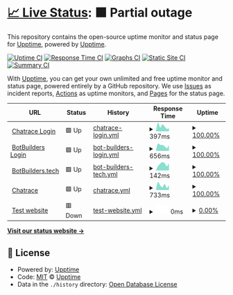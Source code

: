 # [📈 Live Status](https://upptime.github.io/upptime): <!--live status--> **🟧 Partial outage**

This repository contains the open-source uptime monitor and status page for [Upptime](https://upptime.js.org), powered by [Upptime](https://github.com/upptime/upptime).

[![Uptime CI](https://github.com/BotBuildersTech/botbuilders/workflows/Uptime%20CI/badge.svg)](https://github.com/BotBuildersTech/botbuilders/actions?query=workflow%3A%22Uptime+CI%22)
[![Response Time CI](https://github.com/BotBuildersTech/botbuilders/workflows/Response%20Time%20CI/badge.svg)](https://github.com/BotBuildersTech/botbuilders/actions?query=workflow%3A%22Response+Time+CI%22)
[![Graphs CI](https://github.com/BotBuildersTech/botbuilders/workflows/Graphs%20CI/badge.svg)](https://github.com/BotBuildersTech/botbuilders/actions?query=workflow%3A%22Graphs+CI%22)
[![Static Site CI](https://github.com/BotBuildersTech/botbuilders/workflows/Static%20Site%20CI/badge.svg)](https://github.com/BotBuildersTech/botbuilders/actions?query=workflow%3A%22Static+Site+CI%22)
[![Summary CI](https://github.com/BotBuildersTech/botbuilders/workflows/Summary%20CI/badge.svg)](https://github.com/BotBuildersTech/botbuilders/actions?query=workflow%3A%22Summary+CI%22)

With [Upptime](https://upptime.js.org), you can get your own unlimited and free uptime monitor and status page, powered entirely by a GitHub repository. We use [Issues](https://github.com/upptime/upptime/issues) as incident reports, [Actions](https://github.com/BotBuildersTech/botbuilders/actions) as uptime monitors, and [Pages](https://upptime.github.io/upptime) for the status page.

<!--start: status pages-->
<!-- This summary is generated by Upptime (https://github.com/upptime/upptime) -->
<!-- Do not edit this manually, your changes will be overwritten -->
<!-- prettier-ignore -->
| URL | Status | History | Response Time | Uptime |
| --- | ------ | ------- | ------------- | ------ |
| <img alt="" src="https://icons.duckduckgo.com/ip3/chatrace.com.ico" height="13"> [Chatrace Login](https://chatrace.com/en/login.php) | 🟩 Up | [chatrace-login.yml](https://github.com/BotBuildersTech/botbuilders/commits/HEAD/history/chatrace-login.yml) | <details><summary><img alt="Response time graph" src="./graphs/chatrace-login/response-time-week.png" height="20"> 397ms</summary><br><a href="https://BotBuildersTech.github.io/botbuilders/history/chatrace-login"><img alt="Response time 555" src="https://img.shields.io/endpoint?url=https%3A%2F%2Fraw.githubusercontent.com%2FBotBuildersTech%2Fbotbuilders%2FHEAD%2Fapi%2Fchatrace-login%2Fresponse-time.json"></a><br><a href="https://BotBuildersTech.github.io/botbuilders/history/chatrace-login"><img alt="24-hour response time 270" src="https://img.shields.io/endpoint?url=https%3A%2F%2Fraw.githubusercontent.com%2FBotBuildersTech%2Fbotbuilders%2FHEAD%2Fapi%2Fchatrace-login%2Fresponse-time-day.json"></a><br><a href="https://BotBuildersTech.github.io/botbuilders/history/chatrace-login"><img alt="7-day response time 397" src="https://img.shields.io/endpoint?url=https%3A%2F%2Fraw.githubusercontent.com%2FBotBuildersTech%2Fbotbuilders%2FHEAD%2Fapi%2Fchatrace-login%2Fresponse-time-week.json"></a><br><a href="https://BotBuildersTech.github.io/botbuilders/history/chatrace-login"><img alt="30-day response time 626" src="https://img.shields.io/endpoint?url=https%3A%2F%2Fraw.githubusercontent.com%2FBotBuildersTech%2Fbotbuilders%2FHEAD%2Fapi%2Fchatrace-login%2Fresponse-time-month.json"></a><br><a href="https://BotBuildersTech.github.io/botbuilders/history/chatrace-login"><img alt="1-year response time 555" src="https://img.shields.io/endpoint?url=https%3A%2F%2Fraw.githubusercontent.com%2FBotBuildersTech%2Fbotbuilders%2FHEAD%2Fapi%2Fchatrace-login%2Fresponse-time-year.json"></a></details> | <details><summary><a href="https://BotBuildersTech.github.io/botbuilders/history/chatrace-login">100.00%</a></summary><a href="https://BotBuildersTech.github.io/botbuilders/history/chatrace-login"><img alt="All-time uptime 99.97%" src="https://img.shields.io/endpoint?url=https%3A%2F%2Fraw.githubusercontent.com%2FBotBuildersTech%2Fbotbuilders%2FHEAD%2Fapi%2Fchatrace-login%2Fuptime.json"></a><br><a href="https://BotBuildersTech.github.io/botbuilders/history/chatrace-login"><img alt="24-hour uptime 100.00%" src="https://img.shields.io/endpoint?url=https%3A%2F%2Fraw.githubusercontent.com%2FBotBuildersTech%2Fbotbuilders%2FHEAD%2Fapi%2Fchatrace-login%2Fuptime-day.json"></a><br><a href="https://BotBuildersTech.github.io/botbuilders/history/chatrace-login"><img alt="7-day uptime 100.00%" src="https://img.shields.io/endpoint?url=https%3A%2F%2Fraw.githubusercontent.com%2FBotBuildersTech%2Fbotbuilders%2FHEAD%2Fapi%2Fchatrace-login%2Fuptime-week.json"></a><br><a href="https://BotBuildersTech.github.io/botbuilders/history/chatrace-login"><img alt="30-day uptime 100.00%" src="https://img.shields.io/endpoint?url=https%3A%2F%2Fraw.githubusercontent.com%2FBotBuildersTech%2Fbotbuilders%2FHEAD%2Fapi%2Fchatrace-login%2Fuptime-month.json"></a><br><a href="https://BotBuildersTech.github.io/botbuilders/history/chatrace-login"><img alt="1-year uptime 99.97%" src="https://img.shields.io/endpoint?url=https%3A%2F%2Fraw.githubusercontent.com%2FBotBuildersTech%2Fbotbuilders%2FHEAD%2Fapi%2Fchatrace-login%2Fuptime-year.json"></a></details>
| <img alt="" src="https://icons.duckduckgo.com/ip3/app.botbuilders.tech.ico" height="13"> [BotBuilders Login](https://app.botbuilders.tech/en/login.php) | 🟩 Up | [bot-builders-login.yml](https://github.com/BotBuildersTech/botbuilders/commits/HEAD/history/bot-builders-login.yml) | <details><summary><img alt="Response time graph" src="./graphs/bot-builders-login/response-time-week.png" height="20"> 656ms</summary><br><a href="https://BotBuildersTech.github.io/botbuilders/history/bot-builders-login"><img alt="Response time 644" src="https://img.shields.io/endpoint?url=https%3A%2F%2Fraw.githubusercontent.com%2FBotBuildersTech%2Fbotbuilders%2FHEAD%2Fapi%2Fbot-builders-login%2Fresponse-time.json"></a><br><a href="https://BotBuildersTech.github.io/botbuilders/history/bot-builders-login"><img alt="24-hour response time 592" src="https://img.shields.io/endpoint?url=https%3A%2F%2Fraw.githubusercontent.com%2FBotBuildersTech%2Fbotbuilders%2FHEAD%2Fapi%2Fbot-builders-login%2Fresponse-time-day.json"></a><br><a href="https://BotBuildersTech.github.io/botbuilders/history/bot-builders-login"><img alt="7-day response time 656" src="https://img.shields.io/endpoint?url=https%3A%2F%2Fraw.githubusercontent.com%2FBotBuildersTech%2Fbotbuilders%2FHEAD%2Fapi%2Fbot-builders-login%2Fresponse-time-week.json"></a><br><a href="https://BotBuildersTech.github.io/botbuilders/history/bot-builders-login"><img alt="30-day response time 565" src="https://img.shields.io/endpoint?url=https%3A%2F%2Fraw.githubusercontent.com%2FBotBuildersTech%2Fbotbuilders%2FHEAD%2Fapi%2Fbot-builders-login%2Fresponse-time-month.json"></a><br><a href="https://BotBuildersTech.github.io/botbuilders/history/bot-builders-login"><img alt="1-year response time 644" src="https://img.shields.io/endpoint?url=https%3A%2F%2Fraw.githubusercontent.com%2FBotBuildersTech%2Fbotbuilders%2FHEAD%2Fapi%2Fbot-builders-login%2Fresponse-time-year.json"></a></details> | <details><summary><a href="https://BotBuildersTech.github.io/botbuilders/history/bot-builders-login">100.00%</a></summary><a href="https://BotBuildersTech.github.io/botbuilders/history/bot-builders-login"><img alt="All-time uptime 99.04%" src="https://img.shields.io/endpoint?url=https%3A%2F%2Fraw.githubusercontent.com%2FBotBuildersTech%2Fbotbuilders%2FHEAD%2Fapi%2Fbot-builders-login%2Fuptime.json"></a><br><a href="https://BotBuildersTech.github.io/botbuilders/history/bot-builders-login"><img alt="24-hour uptime 100.00%" src="https://img.shields.io/endpoint?url=https%3A%2F%2Fraw.githubusercontent.com%2FBotBuildersTech%2Fbotbuilders%2FHEAD%2Fapi%2Fbot-builders-login%2Fuptime-day.json"></a><br><a href="https://BotBuildersTech.github.io/botbuilders/history/bot-builders-login"><img alt="7-day uptime 100.00%" src="https://img.shields.io/endpoint?url=https%3A%2F%2Fraw.githubusercontent.com%2FBotBuildersTech%2Fbotbuilders%2FHEAD%2Fapi%2Fbot-builders-login%2Fuptime-week.json"></a><br><a href="https://BotBuildersTech.github.io/botbuilders/history/bot-builders-login"><img alt="30-day uptime 100.00%" src="https://img.shields.io/endpoint?url=https%3A%2F%2Fraw.githubusercontent.com%2FBotBuildersTech%2Fbotbuilders%2FHEAD%2Fapi%2Fbot-builders-login%2Fuptime-month.json"></a><br><a href="https://BotBuildersTech.github.io/botbuilders/history/bot-builders-login"><img alt="1-year uptime 99.04%" src="https://img.shields.io/endpoint?url=https%3A%2F%2Fraw.githubusercontent.com%2FBotBuildersTech%2Fbotbuilders%2FHEAD%2Fapi%2Fbot-builders-login%2Fuptime-year.json"></a></details>
| <img alt="" src="https://icons.duckduckgo.com/ip3/www.botbuilders.tech.ico" height="13"> [BotBuilders.tech](https://www.BotBuilders.tech) | 🟩 Up | [bot-builders-tech.yml](https://github.com/BotBuildersTech/botbuilders/commits/HEAD/history/bot-builders-tech.yml) | <details><summary><img alt="Response time graph" src="./graphs/bot-builders-tech/response-time-week.png" height="20"> 142ms</summary><br><a href="https://BotBuildersTech.github.io/botbuilders/history/bot-builders-tech"><img alt="Response time 125" src="https://img.shields.io/endpoint?url=https%3A%2F%2Fraw.githubusercontent.com%2FBotBuildersTech%2Fbotbuilders%2FHEAD%2Fapi%2Fbot-builders-tech%2Fresponse-time.json"></a><br><a href="https://BotBuildersTech.github.io/botbuilders/history/bot-builders-tech"><img alt="24-hour response time 94" src="https://img.shields.io/endpoint?url=https%3A%2F%2Fraw.githubusercontent.com%2FBotBuildersTech%2Fbotbuilders%2FHEAD%2Fapi%2Fbot-builders-tech%2Fresponse-time-day.json"></a><br><a href="https://BotBuildersTech.github.io/botbuilders/history/bot-builders-tech"><img alt="7-day response time 142" src="https://img.shields.io/endpoint?url=https%3A%2F%2Fraw.githubusercontent.com%2FBotBuildersTech%2Fbotbuilders%2FHEAD%2Fapi%2Fbot-builders-tech%2Fresponse-time-week.json"></a><br><a href="https://BotBuildersTech.github.io/botbuilders/history/bot-builders-tech"><img alt="30-day response time 116" src="https://img.shields.io/endpoint?url=https%3A%2F%2Fraw.githubusercontent.com%2FBotBuildersTech%2Fbotbuilders%2FHEAD%2Fapi%2Fbot-builders-tech%2Fresponse-time-month.json"></a><br><a href="https://BotBuildersTech.github.io/botbuilders/history/bot-builders-tech"><img alt="1-year response time 125" src="https://img.shields.io/endpoint?url=https%3A%2F%2Fraw.githubusercontent.com%2FBotBuildersTech%2Fbotbuilders%2FHEAD%2Fapi%2Fbot-builders-tech%2Fresponse-time-year.json"></a></details> | <details><summary><a href="https://BotBuildersTech.github.io/botbuilders/history/bot-builders-tech">100.00%</a></summary><a href="https://BotBuildersTech.github.io/botbuilders/history/bot-builders-tech"><img alt="All-time uptime 100.00%" src="https://img.shields.io/endpoint?url=https%3A%2F%2Fraw.githubusercontent.com%2FBotBuildersTech%2Fbotbuilders%2FHEAD%2Fapi%2Fbot-builders-tech%2Fuptime.json"></a><br><a href="https://BotBuildersTech.github.io/botbuilders/history/bot-builders-tech"><img alt="24-hour uptime 100.00%" src="https://img.shields.io/endpoint?url=https%3A%2F%2Fraw.githubusercontent.com%2FBotBuildersTech%2Fbotbuilders%2FHEAD%2Fapi%2Fbot-builders-tech%2Fuptime-day.json"></a><br><a href="https://BotBuildersTech.github.io/botbuilders/history/bot-builders-tech"><img alt="7-day uptime 100.00%" src="https://img.shields.io/endpoint?url=https%3A%2F%2Fraw.githubusercontent.com%2FBotBuildersTech%2Fbotbuilders%2FHEAD%2Fapi%2Fbot-builders-tech%2Fuptime-week.json"></a><br><a href="https://BotBuildersTech.github.io/botbuilders/history/bot-builders-tech"><img alt="30-day uptime 100.00%" src="https://img.shields.io/endpoint?url=https%3A%2F%2Fraw.githubusercontent.com%2FBotBuildersTech%2Fbotbuilders%2FHEAD%2Fapi%2Fbot-builders-tech%2Fuptime-month.json"></a><br><a href="https://BotBuildersTech.github.io/botbuilders/history/bot-builders-tech"><img alt="1-year uptime 100.00%" src="https://img.shields.io/endpoint?url=https%3A%2F%2Fraw.githubusercontent.com%2FBotBuildersTech%2Fbotbuilders%2FHEAD%2Fapi%2Fbot-builders-tech%2Fuptime-year.json"></a></details>
| <img alt="" src="https://icons.duckduckgo.com/ip3/www.chatrace.com.ico" height="13"> [Chatrace](https://www.chatrace.com) | 🟩 Up | [chatrace.yml](https://github.com/BotBuildersTech/botbuilders/commits/HEAD/history/chatrace.yml) | <details><summary><img alt="Response time graph" src="./graphs/chatrace/response-time-week.png" height="20"> 733ms</summary><br><a href="https://BotBuildersTech.github.io/botbuilders/history/chatrace"><img alt="Response time 843" src="https://img.shields.io/endpoint?url=https%3A%2F%2Fraw.githubusercontent.com%2FBotBuildersTech%2Fbotbuilders%2FHEAD%2Fapi%2Fchatrace%2Fresponse-time.json"></a><br><a href="https://BotBuildersTech.github.io/botbuilders/history/chatrace"><img alt="24-hour response time 403" src="https://img.shields.io/endpoint?url=https%3A%2F%2Fraw.githubusercontent.com%2FBotBuildersTech%2Fbotbuilders%2FHEAD%2Fapi%2Fchatrace%2Fresponse-time-day.json"></a><br><a href="https://BotBuildersTech.github.io/botbuilders/history/chatrace"><img alt="7-day response time 733" src="https://img.shields.io/endpoint?url=https%3A%2F%2Fraw.githubusercontent.com%2FBotBuildersTech%2Fbotbuilders%2FHEAD%2Fapi%2Fchatrace%2Fresponse-time-week.json"></a><br><a href="https://BotBuildersTech.github.io/botbuilders/history/chatrace"><img alt="30-day response time 753" src="https://img.shields.io/endpoint?url=https%3A%2F%2Fraw.githubusercontent.com%2FBotBuildersTech%2Fbotbuilders%2FHEAD%2Fapi%2Fchatrace%2Fresponse-time-month.json"></a><br><a href="https://BotBuildersTech.github.io/botbuilders/history/chatrace"><img alt="1-year response time 843" src="https://img.shields.io/endpoint?url=https%3A%2F%2Fraw.githubusercontent.com%2FBotBuildersTech%2Fbotbuilders%2FHEAD%2Fapi%2Fchatrace%2Fresponse-time-year.json"></a></details> | <details><summary><a href="https://BotBuildersTech.github.io/botbuilders/history/chatrace">100.00%</a></summary><a href="https://BotBuildersTech.github.io/botbuilders/history/chatrace"><img alt="All-time uptime 99.97%" src="https://img.shields.io/endpoint?url=https%3A%2F%2Fraw.githubusercontent.com%2FBotBuildersTech%2Fbotbuilders%2FHEAD%2Fapi%2Fchatrace%2Fuptime.json"></a><br><a href="https://BotBuildersTech.github.io/botbuilders/history/chatrace"><img alt="24-hour uptime 100.00%" src="https://img.shields.io/endpoint?url=https%3A%2F%2Fraw.githubusercontent.com%2FBotBuildersTech%2Fbotbuilders%2FHEAD%2Fapi%2Fchatrace%2Fuptime-day.json"></a><br><a href="https://BotBuildersTech.github.io/botbuilders/history/chatrace"><img alt="7-day uptime 100.00%" src="https://img.shields.io/endpoint?url=https%3A%2F%2Fraw.githubusercontent.com%2FBotBuildersTech%2Fbotbuilders%2FHEAD%2Fapi%2Fchatrace%2Fuptime-week.json"></a><br><a href="https://BotBuildersTech.github.io/botbuilders/history/chatrace"><img alt="30-day uptime 100.00%" src="https://img.shields.io/endpoint?url=https%3A%2F%2Fraw.githubusercontent.com%2FBotBuildersTech%2Fbotbuilders%2FHEAD%2Fapi%2Fchatrace%2Fuptime-month.json"></a><br><a href="https://BotBuildersTech.github.io/botbuilders/history/chatrace"><img alt="1-year uptime 99.97%" src="https://img.shields.io/endpoint?url=https%3A%2F%2Fraw.githubusercontent.com%2FBotBuildersTech%2Fbotbuilders%2FHEAD%2Fapi%2Fchatrace%2Fuptime-year.json"></a></details>
| <img alt="" src="https://icons.duckduckgo.com/ip3/thissitedoesnotexist.koj.co.ico" height="13"> [Test website](https://thissitedoesnotexist.koj.co) | 🟥 Down | [test-website.yml](https://github.com/BotBuildersTech/botbuilders/commits/HEAD/history/test-website.yml) | <details><summary><img alt="Response time graph" src="./graphs/test-website/response-time-week.png" height="20"> 0ms</summary><br><a href="https://BotBuildersTech.github.io/botbuilders/history/test-website"><img alt="Response time 0" src="https://img.shields.io/endpoint?url=https%3A%2F%2Fraw.githubusercontent.com%2FBotBuildersTech%2Fbotbuilders%2FHEAD%2Fapi%2Ftest-website%2Fresponse-time.json"></a><br><a href="https://BotBuildersTech.github.io/botbuilders/history/test-website"><img alt="24-hour response time 0" src="https://img.shields.io/endpoint?url=https%3A%2F%2Fraw.githubusercontent.com%2FBotBuildersTech%2Fbotbuilders%2FHEAD%2Fapi%2Ftest-website%2Fresponse-time-day.json"></a><br><a href="https://BotBuildersTech.github.io/botbuilders/history/test-website"><img alt="7-day response time 0" src="https://img.shields.io/endpoint?url=https%3A%2F%2Fraw.githubusercontent.com%2FBotBuildersTech%2Fbotbuilders%2FHEAD%2Fapi%2Ftest-website%2Fresponse-time-week.json"></a><br><a href="https://BotBuildersTech.github.io/botbuilders/history/test-website"><img alt="30-day response time 0" src="https://img.shields.io/endpoint?url=https%3A%2F%2Fraw.githubusercontent.com%2FBotBuildersTech%2Fbotbuilders%2FHEAD%2Fapi%2Ftest-website%2Fresponse-time-month.json"></a><br><a href="https://BotBuildersTech.github.io/botbuilders/history/test-website"><img alt="1-year response time 0" src="https://img.shields.io/endpoint?url=https%3A%2F%2Fraw.githubusercontent.com%2FBotBuildersTech%2Fbotbuilders%2FHEAD%2Fapi%2Ftest-website%2Fresponse-time-year.json"></a></details> | <details><summary><a href="https://BotBuildersTech.github.io/botbuilders/history/test-website">0.00%</a></summary><a href="https://BotBuildersTech.github.io/botbuilders/history/test-website"><img alt="All-time uptime 0.00%" src="https://img.shields.io/endpoint?url=https%3A%2F%2Fraw.githubusercontent.com%2FBotBuildersTech%2Fbotbuilders%2FHEAD%2Fapi%2Ftest-website%2Fuptime.json"></a><br><a href="https://BotBuildersTech.github.io/botbuilders/history/test-website"><img alt="24-hour uptime 0.00%" src="https://img.shields.io/endpoint?url=https%3A%2F%2Fraw.githubusercontent.com%2FBotBuildersTech%2Fbotbuilders%2FHEAD%2Fapi%2Ftest-website%2Fuptime-day.json"></a><br><a href="https://BotBuildersTech.github.io/botbuilders/history/test-website"><img alt="7-day uptime 0.00%" src="https://img.shields.io/endpoint?url=https%3A%2F%2Fraw.githubusercontent.com%2FBotBuildersTech%2Fbotbuilders%2FHEAD%2Fapi%2Ftest-website%2Fuptime-week.json"></a><br><a href="https://BotBuildersTech.github.io/botbuilders/history/test-website"><img alt="30-day uptime 7.96%" src="https://img.shields.io/endpoint?url=https%3A%2F%2Fraw.githubusercontent.com%2FBotBuildersTech%2Fbotbuilders%2FHEAD%2Fapi%2Ftest-website%2Fuptime-month.json"></a><br><a href="https://BotBuildersTech.github.io/botbuilders/history/test-website"><img alt="1-year uptime 0.00%" src="https://img.shields.io/endpoint?url=https%3A%2F%2Fraw.githubusercontent.com%2FBotBuildersTech%2Fbotbuilders%2FHEAD%2Fapi%2Ftest-website%2Fuptime-year.json"></a></details>

<!--end: status pages-->

[**Visit our status website →**](https://upptime.github.io/upptime)

## 📄 License

- Powered by: [Upptime](https://github.com/upptime/upptime)
- Code: [MIT](./LICENSE) © [Upptime](https://upptime.js.org)
- Data in the `./history` directory: [Open Database License](https://opendatacommons.org/licenses/odbl/1-0/)
